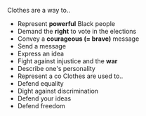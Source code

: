 Clothes are a way to..
- Represent **powerful** Black people
- Demand the **right** to vote in the elections
- Convey a **courageous (= brave)** message
- Send a message
- Express an idea
- Fight against injustice and the **war**
- Describe one's personality
- Represent a co
Clothes are used to..
- Defend equality
- Dight against discrimination
- Defend your ideas
- Defend freedom